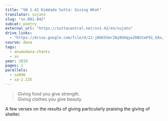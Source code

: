 ```yaml
---
title: "SN 1.42 Kiṁdada Sutta: Giving What"
translator: sujato
slug: "sn.001.042"
subcat: poetry
external_url: "https://suttacentral.net/sn1.42/en/sujato"
drive_links:
  - "https://drive.google.com/file/d/1J-j0bK5SmrZAy0GHqyoZHB3tmF91_EAv/view?usp=drivesdk"
course: dana
tags:
  - anumodana-chants
  - sn
year: 2018
pages: 1
parallels:
  - sa998
  - sa-2.135
---
```


> Giving food you give strength.  
Giving clothes you give beauty.

A few verses on the results of giving particularly praising the giving of shelter.
